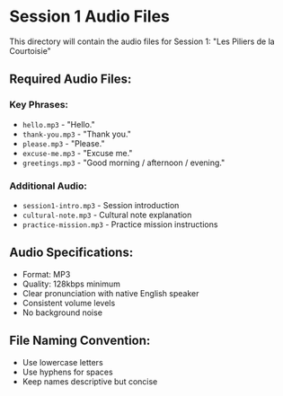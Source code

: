 # Session 1 Audio Files

This directory will contain the audio files for Session 1: "Les Piliers de la Courtoisie"

## Required Audio Files:

### Key Phrases:
- `hello.mp3` - "Hello."
- `thank-you.mp3` - "Thank you."
- `please.mp3` - "Please."
- `excuse-me.mp3` - "Excuse me."
- `greetings.mp3` - "Good morning / afternoon / evening."

### Additional Audio:
- `session1-intro.mp3` - Session introduction
- `cultural-note.mp3` - Cultural note explanation
- `practice-mission.mp3` - Practice mission instructions

## Audio Specifications:
- Format: MP3
- Quality: 128kbps minimum
- Clear pronunciation with native English speaker
- Consistent volume levels
- No background noise

## File Naming Convention:
- Use lowercase letters
- Use hyphens for spaces
- Keep names descriptive but concise
